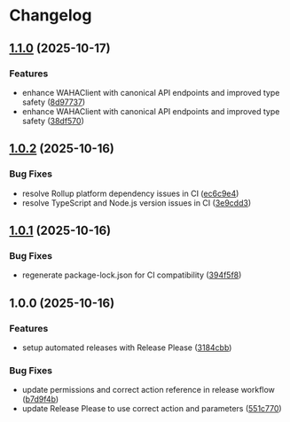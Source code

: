 # Changelog

## [1.1.0](https://github.com/myusp/waha-api-client-ts/compare/v1.0.2...v1.1.0) (2025-10-17)


### Features

* enhance WAHAClient with canonical API endpoints and improved type safety ([8d97737](https://github.com/myusp/waha-api-client-ts/commit/8d97737b2fffce4a0995cdf0d6d0a50e72a02edd))
* enhance WAHAClient with canonical API endpoints and improved type safety ([38df570](https://github.com/myusp/waha-api-client-ts/commit/38df5707d1ebfc62819d2938dd0c47f4191c9110))

## [1.0.2](https://github.com/myusp/waha-api-client-ts/compare/v1.0.1...v1.0.2) (2025-10-16)


### Bug Fixes

* resolve Rollup platform dependency issues in CI ([ec6c9e4](https://github.com/myusp/waha-api-client-ts/commit/ec6c9e47d094c6e3e988db9931e3f20c79c2f431))
* resolve TypeScript and Node.js version issues in CI ([3e9cdd3](https://github.com/myusp/waha-api-client-ts/commit/3e9cdd3d7dba5597939257c25136d1a6d549600d))

## [1.0.1](https://github.com/myusp/waha-api-client-ts/compare/v1.0.0...v1.0.1) (2025-10-16)


### Bug Fixes

* regenerate package-lock.json for CI compatibility ([394f5f8](https://github.com/myusp/waha-api-client-ts/commit/394f5f8078d570e0f633cc470ea9f5589c1b6772))

## 1.0.0 (2025-10-16)


### Features

* setup automated releases with Release Please ([3184cbb](https://github.com/myusp/waha-api-client-ts/commit/3184cbb5a48504c1761d02c2af1479d415b654b0))


### Bug Fixes

* update permissions and correct action reference in release workflow ([b7d9f4b](https://github.com/myusp/waha-api-client-ts/commit/b7d9f4b6f4e4683af64207daa04d8f5cf9fcb731))
* update Release Please to use correct action and parameters ([551c770](https://github.com/myusp/waha-api-client-ts/commit/551c770df8c21b204e209c526d9d248b5b8c1655))
